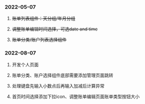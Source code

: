 ### 2022-05-07

1. ~~账单列表组件：天分组/年月分组~~

2. ~~调整账单编辑时间选择，可选date and time~~

3. ~~账单分类/账户列表选择组件~~

### 2022-08-07

1. 开发个人页面

2. 账单分类、账户选择组件底部需要添加管理页面跳转

3. 处理键盘先输入小数点后再输入加减后计算异常

4. 首页时间选择添加下拉icon、调整账单编辑页面账单类型按钮大小


